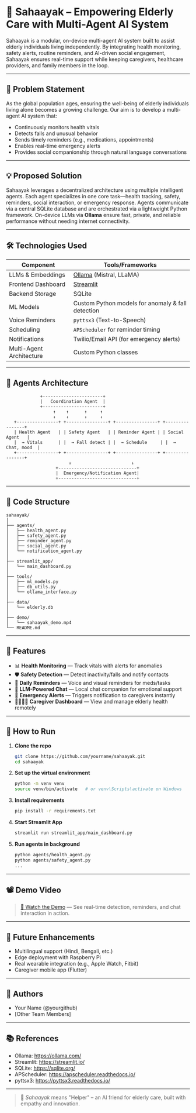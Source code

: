 # 🧠 Sahaayak – Empowering Elderly Care with Multi-Agent AI System

Sahaayak is a modular, on-device multi-agent AI system built to assist elderly individuals living independently. By integrating health monitoring, safety alerts, routine reminders, and AI-driven social engagement, Sahaayak ensures real-time support while keeping caregivers, healthcare providers, and family members in the loop.

---

## 🧩 Problem Statement

As the global population ages, ensuring the well-being of elderly individuals living alone becomes a growing challenge. Our aim is to develop a multi-agent AI system that:

- Continuously monitors health vitals
- Detects falls and unusual behavior
- Sends timely reminders (e.g., medications, appointments)
- Enables real-time emergency alerts
- Provides social companionship through natural language conversations

---

## 💡 Proposed Solution

Sahaayak leverages a decentralized architecture using multiple intelligent agents. Each agent specializes in one core task—health tracking, safety, reminders, social interaction, or emergency response. Agents communicate via a central SQLite database and are orchestrated via a lightweight Python framework. On-device LLMs via **Ollama** ensure fast, private, and reliable performance without needing internet connectivity.

---

## 🛠️ Technologies Used

| Component              | Tools/Frameworks                                |
|------------------------|--------------------------------------------------|
| LLMs & Embeddings      | [Ollama](https://ollama.com/) (Mistral, LLaMA)  |
| Frontend Dashboard     | [Streamlit](https://streamlit.io/)              |
| Backend Storage        | SQLite                                           |
| ML Models              | Custom Python models for anomaly & fall detection |
| Voice Reminders        | `pyttsx3` (Text-to-Speech)                      |
| Scheduling             | `APScheduler` for reminder timing               |
| Notifications          | Twilio/Email API (for emergency alerts)         |
| Multi-Agent Architecture | Custom Python classes                          |

---

## 🤖 Agents Architecture

```
             +-----------------------+
             |   Coordination Agent  |
             +-----------------------+
                  ↑    ↑      ↑     ↑
                  ↓    ↓      ↓     ↓
   +----------------+ +----------------+ +----------------+ +----------------+
   | Health Agent   | | Safety Agent   | | Reminder Agent | | Social Agent   |
   |  → Vitals      | |  → Fall detect | |  → Schedule     | |  → Chat, mood  |
   +----------------+ +----------------+ +----------------+ +----------------+
                        ↓                       ↓
                   +------------------------------+
                   |  Emergency/Notification Agent|
                   +------------------------------+
```

---

## 🧾 Code Structure

```
sahaayak/
│
├── agents/
│   ├── health_agent.py
│   ├── safety_agent.py
│   ├── reminder_agent.py
│   ├── social_agent.py
│   └── notification_agent.py
│
├── streamlit_app/
│   └── main_dashboard.py
│
├── tools/
│   ├── ml_models.py
│   ├── db_utils.py
│   └── ollama_interface.py
│
├── data/
│   └── elderly.db
│
├── demo/
│   └── sahaayak_demo.mp4
└── README.md
```

---

## 🧪 Features

- 📊 **Health Monitoring** — Track vitals with alerts for anomalies
- 🛡️ **Safety Detection** — Detect inactivity/falls and notify contacts
- 🔔 **Daily Reminders** — Voice and visual reminders for meds/tasks
- 💬 **LLM-Powered Chat** — Local chat companion for emotional support
- 🚨 **Emergency Alerts** — Triggers notification to caregivers instantly
- 👨‍👩‍👧‍👦 **Caregiver Dashboard** — View and manage elderly health remotely

---

## 🚀 How to Run

1. **Clone the repo**
   ```bash
   git clone https://github.com/yourname/sahaayak.git
   cd sahaayak
   ```

2. **Set up the virtual environment**
   ```bash
   python -m venv venv
   source venv/bin/activate   # or venv\Scripts\activate on Windows
   ```

3. **Install requirements**
   ```bash
   pip install -r requirements.txt
   ```

4. **Start Streamlit App**
   ```bash
   streamlit run streamlit_app/main_dashboard.py
   ```

5. **Run agents in background**
   ```bash
   python agents/health_agent.py
   python agents/safety_agent.py
   ...
   ```

---

## 📽️ Demo Video

> [🎥 Watch the Demo](./demo/sahaayak_demo.mp4) — See real-time detection, reminders, and chat interaction in action.

---

## 📌 Future Enhancements

- Multilingual support (Hindi, Bengali, etc.)
- Edge deployment with Raspberry Pi
- Real wearable integration (e.g., Apple Watch, Fitbit)
- Caregiver mobile app (Flutter)

---

## 🙌 Authors

- Your Name (@yourgithub)
- [Other Team Members]

---

## 📚 References

- Ollama: https://ollama.com/
- Streamlit: https://streamlit.io/
- SQLite: https://sqlite.org/
- APScheduler: https://apscheduler.readthedocs.io/
- pyttsx3: https://pyttsx3.readthedocs.io/

---

> 💙 *Sahaayak* means "Helper" – an AI friend for elderly care, built with empathy and innovation.
```
